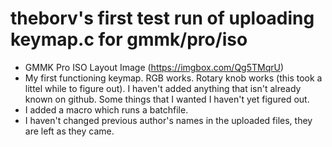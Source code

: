 # theborv's first test run of uploading keymap.c for gmmk/pro/iso
- GMMK Pro ISO Layout Image (https://imgbox.com/Qg5TMqrU)
- My first functioning keymap. RGB works. Rotary knob works (this took a littel while to figure out). I haven't added anything that isn't already known on github. Some things that I wanted I haven't yet figured out.
- I added a macro which runs a batchfile.
- I haven't changed previous author's names in the uploaded files, they are left as they came.